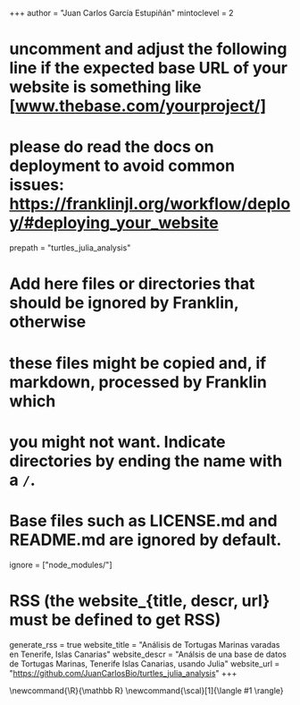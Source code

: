<!--
Add here global page variables to use throughout your website.
-->
+++
author = "Juan Carlos García Estupiñán"
mintoclevel = 2

# uncomment and adjust the following line if the expected base URL of your website is something like [www.thebase.com/yourproject/]
# please do read the docs on deployment to avoid common issues: https://franklinjl.org/workflow/deploy/#deploying_your_website
prepath = "turtles_julia_analysis"

# Add here files or directories that should be ignored by Franklin, otherwise
# these files might be copied and, if markdown, processed by Franklin which
# you might not want. Indicate directories by ending the name with a `/`.
# Base files such as LICENSE.md and README.md are ignored by default.
ignore = ["node_modules/"]

# RSS (the website_{title, descr, url} must be defined to get RSS)
generate_rss = true
website_title = "Análisis de Tortugas Marinas varadas en Tenerife, Islas Canarias"
website_descr = "Análsis de una base de datos de Tortugas Marinas, Tenerife Islas Canarias, usando Julia"
website_url   = "https://github.com/JuanCarlosBio/turtles_julia_analysis"
+++

<!--
Add here global latex commands to use throughout your pages.
-->
\newcommand{\R}{\mathbb R}
\newcommand{\scal}[1]{\langle #1 \rangle}
